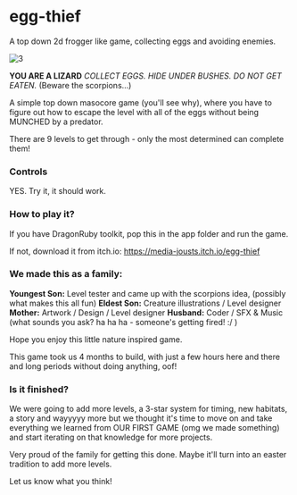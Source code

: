 # egg-thief
A top down 2d frogger like game, collecting eggs and avoiding enemies.

![3](https://github.com/spectacle-cat/egg-thief/assets/82361338/36b8ee90-ecf8-421c-b6c1-597ba1845858)


__YOU ARE A LIZARD__
_COLLECT EGGS. HIDE UNDER BUSHES. DO NOT GET EATEN._
(Beware the scorpions...)

A simple top down masocore game (you'll see why), where you have to figure out how to escape the level with all of the eggs without being MUNCHED by a predator.

There are 9 levels to get through - only the most determined can complete them!

### Controls
YES. Try it, it should work.

### How to play it?

If you have DragonRuby toolkit, pop this in the app folder and run the game.

If not, download it from itch.io: https://media-jousts.itch.io/egg-thief

### We made this as a family:

__Youngest Son:__ Level tester and came up with the scorpions idea, (possibly what makes this all fun)
__Eldest Son:__ Creature illustrations / Level designer
__Mother:__ Artwork / Design / Level designer
__Husband:__ Coder / SFX & Music (what sounds you ask? ha ha ha - someone's getting fired! :/ )

Hope you enjoy this little nature inspired game.

This game took us 4 months to build, with just a few hours here and there and long periods without doing anything, oof!

### Is it finished?

We were going to add more levels, a 3-star system for timing, new habitats, a story and wayyyyy more but we thought it's time to move on and take everything we learned from OUR FIRST GAME (omg we made something) and start iterating on that knowledge for more projects.

Very proud of the family for getting this done. Maybe it'll turn into an easter tradition to add more levels.

Let us know what you think!

